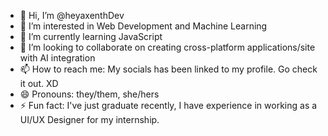 - 👋 Hi, I’m @heyaxenthDev
- 👀 I’m interested in Web Development and Machine Learning
- 🌱 I’m currently learning JavaScript
- 💞️ I’m looking to collaborate on creating cross-platform applications/site with AI integration
- 📫 How to reach me: My socials has been linked to my profile. Go check it out. XD
- 😄 Pronouns: they/them, she/hers
- ⚡ Fun fact: I've just graduate recently, I have experience in working as a UI/UX Designer for my internship.

<!---
heyaxenthDev/heyaxenthDev is a ✨ special ✨ repository because its `README.md` (this file) appears on your GitHub profile.
You can click the Preview link to take a look at your changes.
--->
